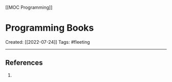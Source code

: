 [[MOC Programming]]

# Programming Books
Created:  [[2022-07-24]]
Tags: #fleeting 

---









## References
1. 